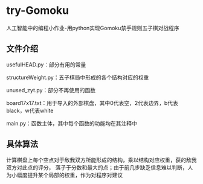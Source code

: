# try-Gomoku
人工智能中的编程小作业-用python实现Gomoku禁手规则五子棋对战程序
## 文件介绍
usefulHEAD.py：部分有用的常量

structureWeight.py：五子棋局中形成的各个结构对应的权重

unused_zyt.py：部分不再使用的函数

board17x17.txt：用于导入的外部棋盘，其中0代表空，2代表边界，b代表black，w代表white

main.py：函数主体，其中每个函数的功能均在其注释中

## 具体算法
计算棋盘上每个空点对于敌我双方所能形成的结构，乘以结构对应权重，获的敌我双方对此点的评分，
落子于分数和最大的点；由于前几步缺乏信息难以判断，人为小幅度提升某个局部的权重，作为对程序对建议

